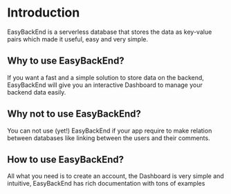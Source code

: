 # Introduction
EasyBackEnd is a serverless database that stores the data as key-value pairs which made it useful, easy and very simple.


## Why to use EasyBackEnd?
If you want a fast and a simple solution to store data on the backend, EasyBackEnd will give you an interactive Dashboard to manage your backend data easily.

## Why not to use EasyBackEnd?
You can not use (yet!) EasyBackEnd if your app require to make relation between databases like linking between the users and their comments.

## How to use EasyBackEnd?

All what you need is to create an account, the Dashboard is very simple and intuitive, EasyBackEnd has rich documentation with tons of examples



 

